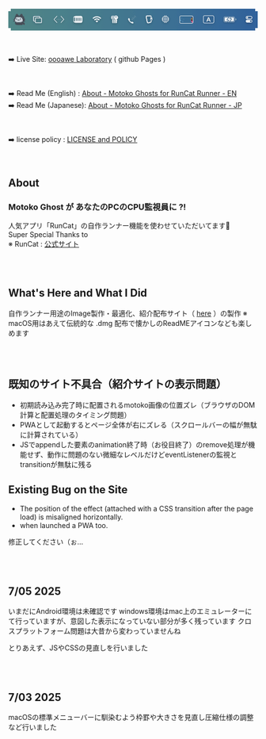 
![Animated electrocat character running energetically on a treadmill in a bright digital workspace with playful and cheerful atmosphere. No visible text in the image.](/docs/assets/forREADME.gif)

<br>

➡️ Live Site: [oooawe Laboratory](https://oooawe.github.io/)  ( github Pages )          

<br>

➡️ Read Me (English) : [About - Motoko Ghosts for RunCat Runner - EN](docs/assets/stash/read-me-eng.txt)     
➡️ Read Me (Japanese): [About - Motoko Ghosts for RunCat Runner - JP](docs/assets/stash/read-me-jpn.txt)           

<br>

➡️ license policy : [LICENSE and POLICY ](LICENSE.md)   

<br>

## About            
### Motoko Ghost が あなたのPCのCPU監視員に ?!　　 

人気アプリ「RunCat」の自作ランナー機能を使わせていただいてます🙏            
Super Special Thanks to         
※ RunCat : [公式サイト](https://kyome.io/runcat/)           

<br>

<br>

## What's Here and What I Did           
自作ランナー用途のImage製作・最適化、紹介配布サイト（ [here](https://oooawe.github.io/) ）の製作
※ macOS用はあえて伝統的な .dmg 配布で懐かしのReadMEアイコンなども楽しめます          

<br>

<br>

## 既知のサイト不具合（紹介サイトの表示問題）
- 初期読み込み完了時に配置されるmotoko画像の位置ズレ（ブラウザのDOM計算と配置処理のタイミング問題）
- PWAとして起動するとページ全体が右にズレる（スクロールバーの幅が無駄に計算されている）
- JSでappendした要素のanimation終了時（お役目終了）のremove処理が機能せず、動作に問題のない微細なレベルだけどeventListenerの監視とtransitionが無駄に残る

## Existing Bug on the Site
- The position of the effect (attached with a CSS transition after the page load) is misaligned horizontally.
- when launched a PWA too.

修正してください（ぉ...

<br>

<br>

## 7/05 2025     
いまだにAndroid環境は未確認です
windows環境はmac上のエミュレーターにて行っていますが、意図した表示になっていない部分が多く残っています
クロスプラットフォーム問題は大昔から変わっていませんね

とりあえず、JSやCSSの見直しを行いました

<br>

<br>

## 7/03 2025            
macOSの標準メニューバーに馴染むよう枠罫や大きさを見直し圧縮仕様の調整など行いました         

<br>

<br>
